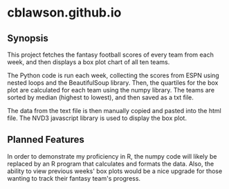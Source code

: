 # cblawson.github.io

## Synopsis

This project fetches the fantasy football scores of every team from each week, and then displays a box plot chart of all ten teams.

The Python code is run each week, collecting the scores from ESPN using nested loops and the BeautifulSoup library.
Then, the quartiles for the box plot are calculated for each team using the numpy library.
The teams are sorted by median (highest to lowest), and then saved as a txt file.

The data from the text file is then manually copied and pasted into the html file.
The NVD3 javascript library is used to display the box plot.

## Planned Features

In order to demonstrate my proficiency in R, the numpy code will likely be replaced by an R program that calculates and formats the data.
Also, the ability to view previous weeks' box plots would be a nice upgrade for those wanting to track their fantasy team's progress.
